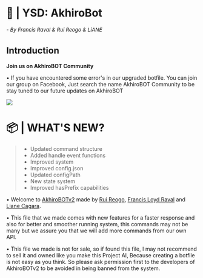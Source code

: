 <h1>🤖 | YSD: AkhiroBot<sub><sub><sub><sub><h6>- By Francis Raval & Rui Reogo & LiANE</h6></sub></sub></sub>
Introduction</h1>

******Join us on AkhiroBOT Community******

• If you have encountered some error's in our upgraded botfile. You can join our group on Facebook, Just search the name AkhiroBOT Community to be stay tuned to our future updates on AkhiroBOT

<img align="center" src="https://i.postimg.cc/J4StDcpg/lv-0-20240217160135-ezgif-com-video-to-gif-converter.gif"/>

<h1>📦 | WHAT'S NEW?</h1>

> - Updated command structure
> - Added handle event functions
> - Improved system
> - Improved config.json
> - Updated configPath
> - New state system
> - Improved hasPrefix capabilities

• Welcome to [AkhiroBOTv2](https://replit.com/@ruireogo/Akhiro-Bot-V2#config.json) made by [Rui Reogo](https://replit.com/@ruireogo), [Francis Loyd Raval](https://replit.com/@certainlyfrance) and [Liane Cagara](https://replit.com/@nealianacagara).

• This file that we made comes with new features for a faster response and also for better and smoother running system, this commands may not be many but we assure you that we will add more commands from our own API.

• This file we made is not for sale, so if found this file, I may not recommend to sell it and owned like you make this Project AI, Because creating a botfile is not easy as you think. So please ask permission first to the developers of AkhiroBOTv2 to be avoided in being banned from the system.
